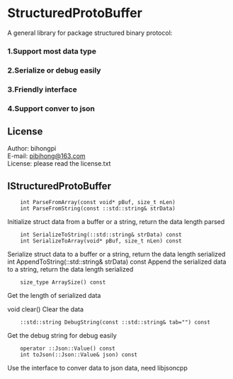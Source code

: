 StructuredProtoBuffer
=====================

A general library for package structured binary protocol: 
### 1.Support most data type 
### 2.Serialize or debug easily 
### 3.Friendly interface 
### 4.Support conver to json



License
-----------------------------------
Author: bihongpi<br/>
E-mail: pibihong@163.com<br/>
License: please read the license.txt<br/>



IStructuredProtoBuffer
-----------------------------------
		int ParseFromArray(const void* pBuf, size_t nLen)
		int ParseFromString(const ::std::string& strData)
Initialize struct data from a buffer or a string, return the data length parsed 
		
		int SerializeToString(::std::string& strData) const
		int SerializeToArray(void* pBuf, size_t nLen) const
Serialize struct data to a buffer or a string, return the data length serialized 
		int AppendToString(::std::string& strData) const
Append the serialized data to a string, return the data length serialized

		size_type ArraySize() const
Get the length of serialized data
		
void clear()
Clear the data
		
		::std::string DebugString(const ::std::string& tab="") const
Get the debug string for debug easily
		
		operator ::Json::Value() const
		int toJson(::Json::Value& json) const
Use the interface to conver data to json data, need libjsoncpp
		

